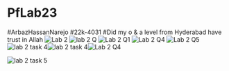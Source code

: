 # PfLab23
#ArbazHassanNarejo
#22k-4031
#Did my o & a level from Hyderabad have trust in Allah
![Lab 2 ](https://github.com/ArbazHassan20/PfLab23/assets/142868075/e785f38c-088c-47f8-afd0-cc090a104592)
![lab 2 Q](https://github.com/ArbazHassan20/PfLab23/assets/142868075/9cf1adaf-5cb5-449b-b21b-40b70a2d32d7)
![Lab 2 Q1](https://github.com/ArbazHassan20/PfLab23/assets/142868075/a6a091c8-65d4-4a87-b79a-2242c9441d5e)
![Lab 2 Q4](https://github.com/ArbazHassan20/PfLab23/assets/142868075/440a3104-aa22-4d92-8aed-66ca0176fd3d)
![Lab 2 Q5](https://github.com/ArbazHassan20/PfLab23/assets/142868075/dac1995c-309b-408b-a5b2-121f4697ab20)
![lab 2 task 4](https://github.com/ArbazHassan20/PfLab23/assets/142868075/8a1725ce-1dbc-4432-b8e3-83d622b2c483)![lab 2 task 4](https://github.com/ArbazHassan20/PfLab23/assets/142868075/07ae8489-ca49-4384-a54c-c758693fe584)![Lab 2 Q4](https://github.com/ArbazHassan20/PfLab23/assets/142868075/8aa96afb-8c1d-4bc7-8094-55add7e2e6b4)


![lab 2 task 5](https://github.com/ArbazHassan20/PfLab23/assets/142868075/60326711-4d3a-4143-91bf-39538028cbf8)
